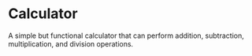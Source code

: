 # Calculator

A simple but functional calculator that can perform addition, subtraction, multiplication, and division operations.

